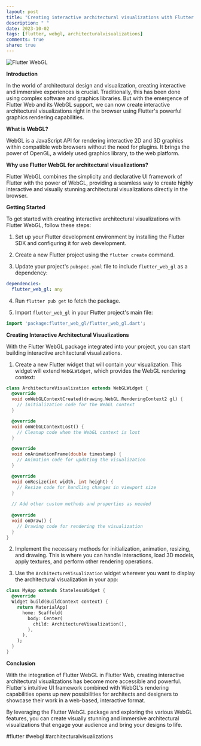 ```yaml
---
layout: post
title: "Creating interactive architectural visualizations with Flutter WebGL on Flutter Web"
description: " "
date: 2023-10-02
tags: [flutter, webgl, architecturalvisualizations]
comments: true
share: true
---
```


![Flutter WebGL](https://example.com/flutter-webgl.png)

**Introduction**

In the world of architectural design and visualization, creating interactive and immersive experiences is crucial. Traditionally, this has been done using complex software and graphics libraries. But with the emergence of Flutter Web and its WebGL support, we can now create interactive architectural visualizations right in the browser using Flutter's powerful graphics rendering capabilities.

**What is WebGL?**

WebGL is a JavaScript API for rendering interactive 2D and 3D graphics within compatible web browsers without the need for plugins. It brings the power of OpenGL, a widely used graphics library, to the web platform.

**Why use Flutter WebGL for architectural visualizations?**

Flutter WebGL combines the simplicity and declarative UI framework of Flutter with the power of WebGL, providing a seamless way to create highly interactive and visually stunning architectural visualizations directly in the browser.

**Getting Started**

To get started with creating interactive architectural visualizations with Flutter WebGL, follow these steps:

1. Set up your Flutter development environment by installing the Flutter SDK and configuring it for web development.

2. Create a new Flutter project using the `flutter create` command.

3. Update your project's `pubspec.yaml` file to include `flutter_web_gl` as a dependency:

```yaml
dependencies:
  flutter_web_gl: any
```

4. Run `flutter pub get` to fetch the package.

5. Import `flutter_web_gl` in your Flutter project's main file:

```dart
import 'package:flutter_web_gl/flutter_web_gl.dart';
```

**Creating Interactive Architectural Visualizations**

With the Flutter WebGL package integrated into your project, you can start building interactive architectural visualizations.

1. Create a new Flutter widget that will contain your visualization. This widget will extend `WebGLWidget`, which provides the WebGL rendering context:

```dart
class ArchitectureVisualization extends WebGLWidget {
  @override
  void onWebGLContextCreated(drawing.WebGL.RenderingContext2 gl) {
    // Initialization code for the WebGL context
  }

  @override
  void onWebGLContextLost() {
    // Cleanup code when the WebGL context is lost
  }

  @override
  void onAnimationFrame(double timestamp) {
    // Animation code for updating the visualization
  }

  @override
  void onResize(int width, int height) {
    // Resize code for handling changes in viewport size
  }
  
  // Add other custom methods and properties as needed
  
  @override
  void onDraw() {
    // Drawing code for rendering the visualization
  }
}
```

2. Implement the necessary methods for initialization, animation, resizing, and drawing. This is where you can handle interactions, load 3D models, apply textures, and perform other rendering operations.

3. Use the `ArchitectureVisualization` widget wherever you want to display the architectural visualization in your app:

```dart
class MyApp extends StatelessWidget {
  @override
  Widget build(BuildContext context) {
    return MaterialApp(
      home: Scaffold(
        body: Center(
          child: ArchitectureVisualization(),
        ),
      ),
    );
  }
}
```

**Conclusion**

With the integration of Flutter WebGL in Flutter Web, creating interactive architectural visualizations has become more accessible and powerful. Flutter's intuitive UI framework combined with WebGL's rendering capabilities opens up new possibilities for architects and designers to showcase their work in a web-based, interactive format.

By leveraging the Flutter WebGL package and exploring the various WebGL features, you can create visually stunning and immersive architectural visualizations that engage your audience and bring your designs to life.

#flutter #webgl #architecturalvisualizations